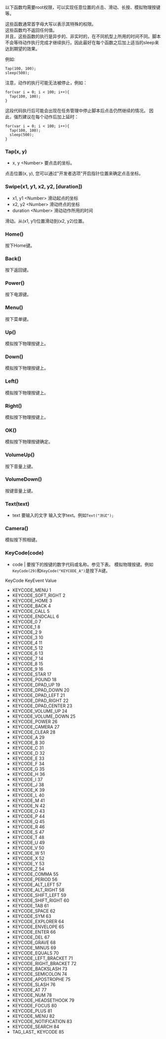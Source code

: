 以下函数均需要root权限，可以实现任意位置的点击、滑动、长按、模拟物理按键等。

这些函数通常首字母大写以表示其特殊的权限。  
这些函数均不返回任何值。  
并且，这些函数的执行是异步的、非实时的，在不同机型上所用的时间不同。脚本不会等待动作执行完成才继续执行。因此最好在每个函数之后加上适当的sleep来达到期望的效果。

例如:
```
Tap(100, 100);
sleep(500);
```

注意，动作的执行可能无法被停止，例如：
```
for(var i = 0; i < 100; i++){
  Tap(100, 100);
}
```
这段代码执行后可能会出现在任务管理中停止脚本后点击仍然继续的情况。
因此，强烈建议在每个动作后加上延时：
```
for(var i = 0; i < 100; i++){
  Tap(100, 100);
  sleep(500);
}
```


### Tap(x, y)
* x, y \<Number\> 要点击的坐标。

点击位置(x, y), 您可以通过"开发者选项"开启指针位置来确定点击坐标。

### Swipe(x1, y1, x2, y2, \[duration\])
* x1, y1 \<Number\> 滑动起点的坐标
* x2, y2 \<Number\> 滑动终点的坐标
* duration \<Number\> 滑动动作所用的时间

滑动。从(x1, y1)位置滑动到(x2, y2)位置。

### Home()
按下Home键。

### Back()
按下返回键。

### Power()
按下电源键。

### Menu()
按下菜单键。

### Up()
模拟按下物理按键上。

### Down()
模拟按下物理按键上。

### Left()
模拟按下物理按键上。

### Right()
模拟按下物理按键上。

### OK()
模拟按下物理按键确定。

### VolumeUp()
按下音量上键。

### VolumeDown()
按键音量上键。

### Text(text)
* text <String> 要输入的文字
输入文字text。例如`Text("测试");`

### Camera()
模拟按下照相键。

### KeyCode(code)
* code <Number> | <String> 要按下的按键的数字代码或名称。参见下表。
模拟物理按键。例如`KeyCode(29)`和`KeyCode("KEYCODE_A")`是按下A键。

KeyCode             KeyEvent Value  
* KEYCODE_MENU 1  
* KEYCODE_SOFT_RIGHT 2  
* KEYCODE_HOME 3  
* KEYCODE_BACK 4  
* KEYCODE_CALL 5  
* KEYCODE_ENDCALL 6  
* KEYCODE_0 7  
* KEYCODE_1 8  
* KEYCODE_2 9  
* KEYCODE_3 10  
* KEYCODE_4 11  
* KEYCODE_5 12  
* KEYCODE_6 13  
* KEYCODE_7 14  
* KEYCODE_8 15  
* KEYCODE_9 16  
* KEYCODE_STAR 17  
* KEYCODE_POUND 18  
* KEYCODE_DPAD_UP 19  
* KEYCODE_DPAD_DOWN 20  
* KEYCODE_DPAD_LEFT 21  
* KEYCODE_DPAD_RIGHT 22  
* KEYCODE_DPAD_CENTER 23  
* KEYCODE_VOLUME_UP 24  
* KEYCODE_VOLUME_DOWN 25  
* KEYCODE_POWER 26  
* KEYCODE_CAMERA 27  
* KEYCODE_CLEAR 28  
* KEYCODE_A 29  
* KEYCODE_B 30  
* KEYCODE_C 31  
* KEYCODE_D 32  
* KEYCODE_E 33  
* KEYCODE_F 34  
* KEYCODE_G 35  
* KEYCODE_H 36  
* KEYCODE_I 37  
* KEYCODE_J 38  
* KEYCODE_K 39  
* KEYCODE_L 40  
* KEYCODE_M 41  
* KEYCODE_N 42  
* KEYCODE_O 43  
* KEYCODE_P 44  
* KEYCODE_Q 45  
* KEYCODE_R 46  
* KEYCODE_S 47  
* KEYCODE_T 48  
* KEYCODE_U 49  
* KEYCODE_V 50  
* KEYCODE_W 51  
* KEYCODE_X 52  
* KEYCODE_Y 53  
* KEYCODE_Z 54  
* KEYCODE_COMMA 55  
* KEYCODE_PERIOD 56  
* KEYCODE_ALT_LEFT 57  
* KEYCODE_ALT_RIGHT 58  
* KEYCODE_SHIFT_LEFT 59  
* KEYCODE_SHIFT_RIGHT 60  
* KEYCODE_TAB 61  
* KEYCODE_SPACE 62  
* KEYCODE_SYM 63  
* KEYCODE_EXPLORER 64  
* KEYCODE_ENVELOPE 65  
* KEYCODE_ENTER 66  
* KEYCODE_DEL 67  
* KEYCODE_GRAVE 68  
* KEYCODE_MINUS 69  
* KEYCODE_EQUALS 70  
* KEYCODE_LEFT_BRACKET 71  
* KEYCODE_RIGHT_BRACKET 72  
* KEYCODE_BACKSLASH 73  
* KEYCODE_SEMICOLON 74  
* KEYCODE_APOSTROPHE 75  
* KEYCODE_SLASH 76  
* KEYCODE_AT 77  
* KEYCODE_NUM 78  
* KEYCODE_HEADSETHOOK 79  
* KEYCODE_FOCUS 80  
* KEYCODE_PLUS 81  
* KEYCODE_MENU 82  
* KEYCODE_NOTIFICATION 83  
* KEYCODE_SEARCH 84  
* TAG_LAST_ KEYCODE 85  



